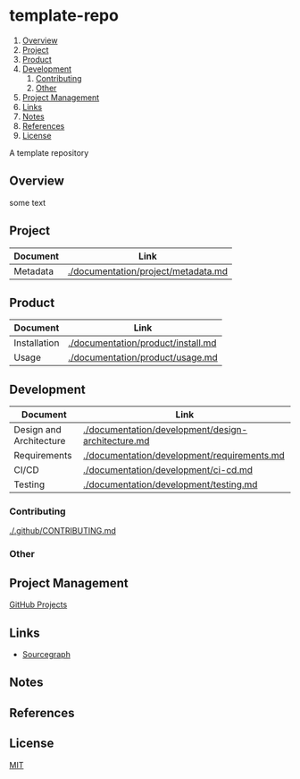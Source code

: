 # template-repo

1. [Overview](#overview)
2. [Project](#project)
3. [Product](#product)
4. [Development](#development)
   1. [Contributing](#contributing)
   2. [Other](#other)
5. [Project Management](#project-management)
6. [Links](#links)
7. [Notes](#notes)
8. [References](#references)
9. [License](#license)

A template repository

## Overview

some text

## Project

| Document | Link                                                                       |
| -------- | -------------------------------------------------------------------------- |
| Metadata | [./documentation/project/metadata.md](./documentation/project/metadata.md) |

## Product

| Document     | Link                                                                     |
| ------------ | ------------------------------------------------------------------------ |
| Installation | [./documentation/product/install.md](./documentation/product/install.md) |
| Usage        | [./documentation/product/usage.md](./documentation/product/usage.md)     |

## Development

| Document                | Link                                                                                                     |
| ----------------------- | -------------------------------------------------------------------------------------------------------- |
| Design and Architecture | [./documentation/development/design-architecture.md](./documentation/development/design-architecture.md) |
| Requirements            | [./documentation/development/requirements.md](./documentation/development/requirements.md)               |
| CI/CD                   | [./documentation/development/ci-cd.md](./documentation/development/ci-cd.md)                             |
| Testing                 | [./documentation/development/testing.md](./documentation/development/testing.md)                         |

### Contributing

[./.github/CONTRIBUTING.md](./.github/CONTRIBUTING.md)

### Other

## Project Management

[GitHub Projects](https://github.com/manastalukdar/template-repo/projects)

## Links

- [Sourcegraph](https://sourcegraph.com/github.com/manastalukdar/template-repo/)

## Notes

## References

## License

[MIT](https://github.com/manastalukdar/template-repo/blob/master/LICENSE)
